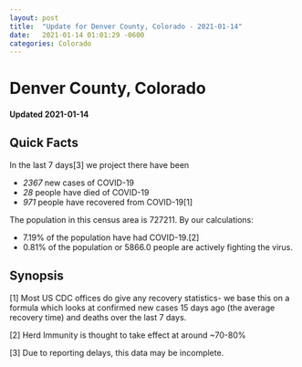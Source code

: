 ```yaml
---
layout: post
title:  "Update for Denver County, Colorado - 2021-01-14"
date:   2021-01-14 01:01:29 -0600
categories: Colorado
---
```


# Denver County, Colorado
#### Updated 2021-01-14

## Quick Facts

In the last 7 days[3] we project there have been
- *2367* new cases of COVID-19
- *28* people have died of COVID-19
- *971* people have recovered from COVID-19[1]

The population in this census area is 727211. By our calculations:
- 7.19% of the population have had COVID-19.[2]
- 0.81% of the population or 5866.0 people are actively fighting the virus.

## Synopsis




[1] Most US CDC offices do give any recovery statistics- we base this on a formula which looks at confirmed new cases
15 days ago (the average recovery time) and deaths over the last 7 days.

[2] Herd Immunity is thought to take effect at around ~70-80%

[3] Due to reporting delays, this data may be incomplete.
 
    